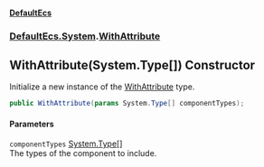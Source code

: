#### [DefaultEcs](./index.md 'index')
### [DefaultEcs.System](./DefaultEcs-System.md 'DefaultEcs.System').[WithAttribute](./DefaultEcs-System-WithAttribute.md 'DefaultEcs.System.WithAttribute')
## WithAttribute(System.Type[]) Constructor
Initialize a new instance of the [WithAttribute](./DefaultEcs-System-WithAttribute.md 'DefaultEcs.System.WithAttribute') type.  
```csharp
public WithAttribute(params System.Type[] componentTypes);
```
#### Parameters
<a name='DefaultEcs-System-WithAttribute-WithAttribute(System-Type--)-componentTypes'></a>
`componentTypes` [System.Type](https://docs.microsoft.com/en-us/dotnet/api/System.Type 'System.Type')[[]](https://docs.microsoft.com/en-us/dotnet/api/System.Array 'System.Array')  
The types of the component to include.  
  
